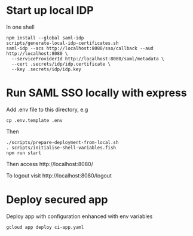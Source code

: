 # Start up local IDP

In one shell

    npm install --global saml-idp
    scripts/generate-local-idp-certificates.sh   
    saml-idp --acs http://localhost:8080/sso/callback --aud http://localhost:8080 \
      --serviceProviderId http://localhost:8080/saml/metadata \
      --cert .secrets/idp/idp.certificate \
      --key .secrets/idp/idp.key

# Run SAML SSO locally with express

Add .env file to this directory, e.g

    cp .env.template .env

Then

    ./scripts/prepare-deployment-from-local.sh
    . scripts/initialise-shell-variables.fish
    npm run start
    
Then access http://localhost:8080/

To logout visit http://localhost:8080/logout

# Deploy secured app

Deploy app with configuration enhanced with env variables

    gcloud app deploy ci-app.yaml